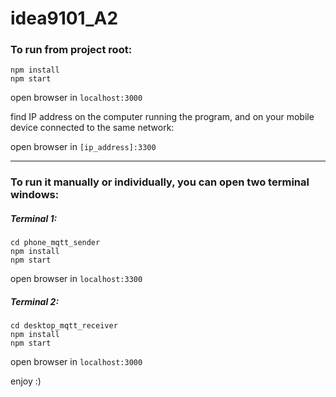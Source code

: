 # idea9101_A2

### To run from project root:

```console
npm install
npm start
```

open browser in `localhost:3000`

find IP address on the computer running the program, and on your mobile device connected to the same network:

open browser in `[ip_address]:3300`

---

### To run it manually or individually, you can open two terminal windows:

##### Terminal 1:
```console
cd phone_mqtt_sender
npm install
npm start
```

open browser in `localhost:3300`


##### Terminal 2:
```console
cd desktop_mqtt_receiver
npm install
npm start
```

open browser in `localhost:3000`


enjoy :)
